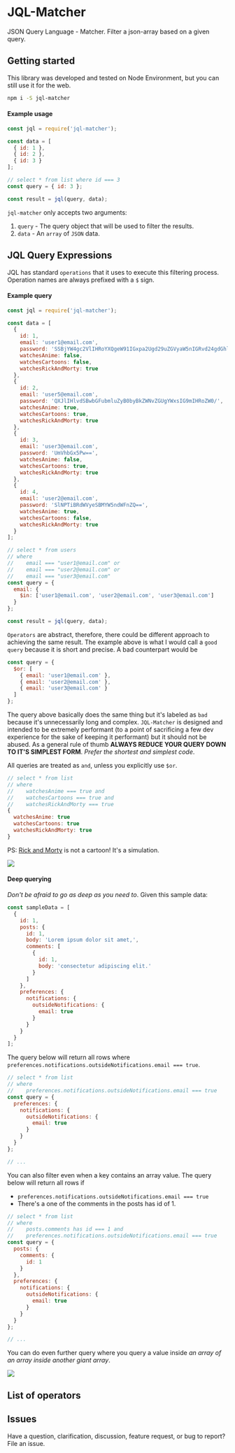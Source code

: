 # JQL-Matcher
JSON Query Language - Matcher. Filter a json-array based on a given query.

## Getting started

This library was developed and tested on Node Environment, but you can still use it for the web.

```bash
npm i -S jql-matcher
```

#### Example usage

```js
const jql = require('jql-matcher');

const data = [
  { id: 1 },
  { id: 2 },
  { id: 3 }
];

// select * from list where id === 3
const query = { id: 3 };

const result = jql(query, data);
```

`jql-matcher` only accepts two arguments:

1. `query` - The query object that will be used to filter the results.
2. `data` - An `array` of `JSON` data.

## JQL Query Expressions

JQL has standard `operations` that it uses to execute this filtering process. Operation names are always prefixed with a `$` sign.

#### Example query

```js
const jql = require('jql-matcher');

const data = [
  {
    id: 1,
    email: 'user1@email.com',
    password: 'SSBjYW4gc2VlIHRoYXQgeW91IGxpa2Ugd29uZGVyaW5nIGRvd24gdGhlIHJhYmJpdCBob2xlLg=='
    watchesAnime: false,
    watchesCartoons: false,
    watchesRickAndMorty: true
  },
  {
    id: 2,
    email: 'user5@email.com',
    password: 'QXJlIHlvdSBwbGFubmluZyB0byBkZWNvZGUgYWxsIG9mIHRoZW0/',
    watchesAnime: true,
    watchesCartoons: true,
    watchesRickAndMorty: true
  },
  {
    id: 3,
    email: 'user3@email.com',
    password: 'UmVhbGx5Pw==',
    watchesAnime: false,
    watchesCartoons: true,
    watchesRickAndMorty: true
  },
  {
    id: 4,
    email: 'user2@email.com',
    password: 'SlNPTiBRdWVyeSBMYW5ndWFnZQ==',
    watchesAnime: true,
    watchesCartoons: false,
    watchesRickAndMorty: true
  }
];

// select * from users
// where
//    email === "user1@email.com" or
//    email === "user2@email.com" or
//    email === "user3@email.com"
const query = {
  email: {
    $in: ['user1@email.com', 'user2@email.com', 'user3@email.com']
  }
};

const result = jql(query, data);
```

`Operators` are abstract, therefore, there could be different approach to achieving the same result. The example above is what I would call a `good query` because it is short and precise. A bad counterpart would be

```js
const query = {
  $or: [
    { email: 'user1@email.com' },
    { email: 'user2@email.com' },
    { email: 'user3@email.com' }
  ]
};
```

The query above basically does the same thing but it's labeled as `bad` because it's unnecessarily long and complex. `JQL-Matcher` is designed and intended to be extremely performant (to a point of sacrificing a few dev experience for the sake of keeping it performant) but it should not be abused. As a general rule of thumb **ALWAYS REDUCE YOUR QUERY DOWN TO IT'S SIMPLEST FORM**. *Prefer the shortest and simplest code*.

All queries are treated as `and`, unless you explicitly use `$or`.

```js
// select * from list
// where
//    watchesAnime === true and
//    watchesCartoons === true and
//    watchesRickAndMorty === true
{
  watchesAnime: true
  watchesCartoons: true
  watchesRickAndMorty: true
}
```

PS: [Rick and Morty](https://www.adultswim.com/videos/rick-and-morty) is not a cartoon! It's a simulation.

<a href="https://www.adultswim.com/videos/rick-and-morty">
  <img src="https://github.com/aprilmintacpineda/jql/blob/master/packages/jql-matcher/memes/rick-and-morty.jpg">
</a>

#### Deep querying

*Don't be afraid to go as deep as you need to*. Given this sample data:

```js
const sampleData = [
  {
    id: 1,
    posts: {
      id: 1,
      body: 'Lorem ipsum dolor sit amet,',
      comments: [
        {
          id: 1,
          body: 'consectetur adipiscing elit.'
        }
      ]
    },
    preferences: {
      notifications: {
        outsideNotifications: {
          email: true
        }
      }
    }
  }
];
```

The query below will return all rows where `preferences.notifications.outsideNotifications.email === true`.

```js
// select * from list
// where
//    preferences.notifications.outsideNotifications.email === true
const query = {
  preferences: {
    notifications: {
      outsideNotifications: {
        email: true
      }
    }
  }
};

// ...
```

You can also filter even when a key contains an array value. The query below will return all rows if

- `preferences.notifications.outsideNotifications.email === true`
- There's a one of the comments in the posts has id of 1.

```js
// select * from list
// where
//    posts.comments has id === 1 and
//    preferences.notifications.outsideNotifications.email === true
const query = {
  posts: {
    comments: {
      id: 1
    }
  },
  preferences: {
    notifications: {
      outsideNotifications: {
        email: true
      }
    }
  }
};

// ...
```

You can do even further query where you query a value inside *an array of an array inside another giant array*.

<a href="https://www.adultswim.com/videos/rick-and-morty">
  <img src="https://github.com/aprilmintacpineda/jql/blob/master/packages/jql-matcher/memes/rick-and-morty-1.jpg">
</a>

## List of operators

## Issues

Have a question, clarification, discussion, feature request, or bug to report? File an issue.
